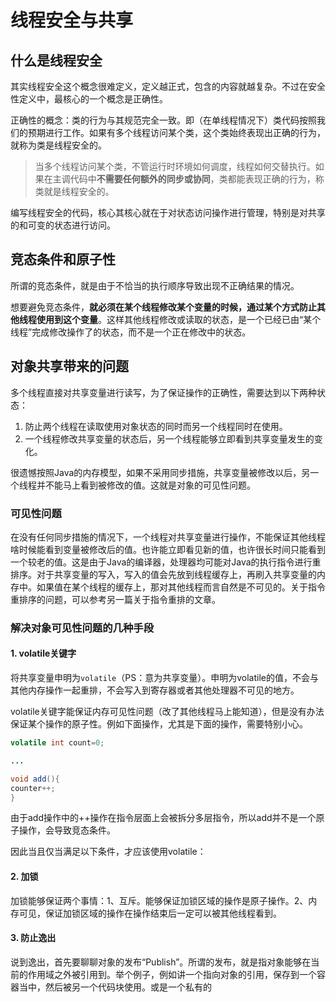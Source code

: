 # 线程安全与共享

## 什么是线程安全
其实线程安全这个概念很难定义，定义越正式，包含的内容就越复杂。不过在安全性定义中，最核心的一个概念是正确性。

正确性的概念：类的行为与其规范完全一致。即（在单线程情况下）类代码按照我们的预期进行工作。如果有多个线程访问某个类，这个类始终表现出正确的行为，就称为类是线程安全的。

> 当多个线程访问某个类，不管运行时环境如何调度，线程如何交替执行。如果在主调代码中**不需要任何额外的同步或协同**，类都能表现正确的行为，称类就是线程安全的。

编写线程安全的代码，核心其核心就在于对状态访问操作进行管理，特别是对共享的和可变的状态进行访问。

## 竞态条件和原子性
所谓的竞态条件，就是由于不恰当的执行顺序导致出现不正确结果的情况。

想要避免竞态条件，**就必须在某个线程修改某个变量的时候，通过某个方式防止其他线程使用到这个变量**。这样其他线程修改或读取的状态，是一个已经已由“某个线程”完成修改操作了的状态，而不是一个正在修改中的状态。

## 对象共享带来的问题
多个线程直接对共享变量进行读写，为了保证操作的正确性，需要达到以下两种状态：

1. 防止两个线程在读取使用对象状态的同时而另一个线程同时在使用。
2. 一个线程修改共享变量的状态后，另一个线程能够立即看到共享变量发生的变化。

很遗憾按照Java的内存模型，如果不采用同步措施，共享变量被修改以后，另一个线程并不能马上看到被修改的值。这就是对象的可见性问题。

### 可见性问题
在没有任何同步措施的情况下，一个线程对共享变量进行操作，不能保证其他线程啥时候能看到变量被修改后的值。也许能立即看见新的值，也许很长时间只能看到一个较老的值。这是由于Java的编译器，处理器均可能对Java的执行指令进行重排序。对于共享变量的写入，写入的值会先放到线程缓存上，再刷入共享变量的内存中。如果值在某个线程的缓存上，那对其他线程而言自然是不可见的。关于指令重排序的问题，可以参考另一篇关于指令重排的文章。

### 解决对象可见性问题的几种手段

#### 1. volatile关键字
将共享变量申明为`volatile`（PS：意为共享变量）。申明为volatile的值，不会与其他内存操作一起重排，不会写入到寄存器或者其他处理器不可见的地方。

volatile关键字能保证内存可见性问题（改了其他线程马上能知道），但是没有办法保证某个操作的原子性。例如下面操作，尤其是下面的操作，需要特别小心。

```java
volatile int count=0;

...

void add(){
counter++;
}
```

由于add操作中的++操作在指令层面上会被拆分多层指令，所以add并不是一个原子操作，会导致竞态条件。

因此当且仅当满足以下条件，才应该使用volatile：

#### 2. 加锁
加锁能够保证两个事情：1、互斥。能够保证加锁区域的操作是原子操作。2、内存可见，保证加锁区域的操作在操作结束后一定可以被其他线程看到。

#### 3. 防止逸出
说到逸出，首先要聊聊对象的发布“Publish”。所谓的发布，就是指对象能够在当前的作用域之外被引用到。举个例子，例如讲一个指向对象的引用，保存到一个容器当中，然后被另一个代码块使用。或是一个私有的